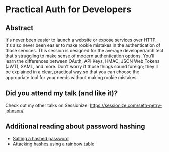 # Practical Auth for Developers

## Abstract

It's never been easier to launch a website or expose services over HTTP. It's also never been easier to make rookie mistakes in the authentication of those services. This session is designed for the average developer/architect that's struggling to make sense of modern authentication options. You'll learn the differences between OAuth, API Keys, HMAC, JSON Web Tokens (JWT), SAML, and more. Don't worry if those things sound foreign; they'll be explained in a clear, practical way so that you can choose the appropriate tool for your needs without making rookie mistakes.

## Did you attend my talk (and like it)?
Check out my other talks on Sessionize: https://sessionize.com/seth-petry-johnson/

## Additional reading about password hashing
- [Salting a hashed password](https://auth0.com/blog/adding-salt-to-hashing-a-better-way-to-store-passwords/)
- [Attacking hashes using a rainbow table](https://www.techtarget.com/whatis/definition/rainbow-table)
